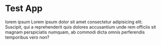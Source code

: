 # Test App
lorem ipsum
Lorem ipsum dolor sit amet consectetur adipisicing elit. Suscipit, qui a reprehenderit quis dolores accusantium unde rem officiis sit magnam perspiciatis numquam, ab commodi dicta omnis perferendis temporibus vero non?
